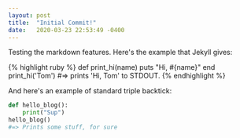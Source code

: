 ```yaml
---
layout: post
title:  "Initial Commit!"
date:   2020-03-23 22:53:49 -0400
---
```

Testing the markdown features. Here's the example that Jekyll gives:

{% highlight ruby %}
def print_hi(name)
  puts "Hi, #{name}"
end
print_hi('Tom')
#=> prints 'Hi, Tom' to STDOUT.
{% endhighlight %}

And here's an example of standard triple backtick:

```python
def hello_blog():
    print("Sup")
hello_blog()
#=> Prints some stuff, for sure

```
